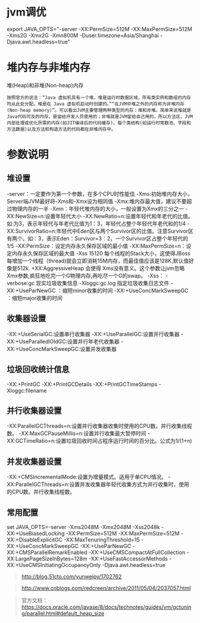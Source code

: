 # jvm调优
export JAVA_OPTS="-server -XX:PermSize=512M -XX:MaxPermSize=512M -Xms2G -Xmx2G -Xmn800M -Duser.timezone=Asia/Shanghai -Djava.awt.headless=true"

# 堆内存与非堆内存
堆(Heap)和非堆(Non-heap)内存

    按照官方的说法：“Java 虚拟机具有一个堆，堆是运行时数据区域，所有类实例和数组的内存均从此处分配。堆是在 Java 虚拟机启动时创建的。”“在JVM中堆之外的内存称为非堆内存(Non-heap memory)”。可以看出JVM主要管理两种类型的内存：堆和非堆。简单来说堆就是Java代码可及的内存，是留给开发人员使用的；非堆就是JVM留给自己用的，所以方法区、JVM内部处理或优化所需的内存(如JIT编译后的代码缓存)、每个类结构(如运行时常数池、字段和方法数据)以及方法和构造方法的代码都在非堆内存中。

# 参数说明
## 堆设置
-server：一定要作为第一个参数，在多个CPU时性能佳
-Xms:初始堆内存大小，Server端JVM最好将-Xms和-Xmx设为相同值
-Xmx:堆内存最大值，建议不要超过物理内存的一半
-Xmn：年轻代堆内存的大小，一般设置为Xmx的三分之一
-XX:NewSize=n:设置年轻代大小
-XX:NewRatio=n:设置年轻代和年老代的比值。如:为3，表示年轻代与年老代比值为1：3，年轻代占整个年轻代年老代和的1/4
-XX:SurvivorRatio=n:年轻代中Eden区与两个Survivor区的比值。注意Survivor区有两个。如：3，表示Eden：Survivor=3：2，一个Survivor区占整个年轻代的1/5
-XX:PermSize：设定内存永久保存区域的最小值
-XX:MaxPermSize=n：设定内存永久保存区域的最大值
-Xss 15120 每个线程的Stack大小，这使得JBoss每增加一个线程（thread)就会立即消耗15M内存，而最佳值应该是128K,默认值好像是512k.
+XX:AggressiveHeap 会使得 Xms没有意义。这个参数让jvm忽略Xmx参数,疯狂地吃完一个G物理内存,再吃尽一个G的swap。
-Xss：
-verbose:gc 现实垃圾收集信息
-Xloggc:gc.log 指定垃圾收集日志文件
-XX:+UseParNewGC ：缩短minor收集的时间
-XX:+UseConcMarkSweepGC ：缩短major收集的时间

## 收集器设置
-XX:+UseSerialGC:设置串行收集器
-XX:+UseParallelGC:设置并行收集器
-XX:+UseParalledlOldGC:设置并行年老代收集器
-XX:+UseConcMarkSweepGC:设置并发收集器

## 垃圾回收统计信息
-XX:+PrintGC
-XX:+PrintGCDetails
-XX:+PrintGCTimeStamps
-Xloggc:filename

## 并行收集器设置
-XX:ParallelGCThreads=n:设置并行收集器收集时使用的CPU数。并行收集线程数。
-XX:MaxGCPauseMillis=n:设置并行收集最大暂停时间
-XX:GCTimeRatio=n:设置垃圾回收时间占程序运行时间的百分比。公式为1/(1+n)

## 并发收集器设置
-XX:+CMSIncrementalMode:设置为增量模式。适用于单CPU情况。
-XX:ParallelGCThreads=n:设置并发收集器年轻代收集方式为并行收集时，使用的CPU数。并行收集线程数。

## 常用配置
set JAVA_OPTS=-server -Xms2048M -Xmx2048M -Xss2048k -XX:+UseBiasedLocking -XX:PermSize=512M -XX:MaxPermSize=512M -XX:+DisableExplicitGC -XX:MaxTenuringThreshold=15 -XX:+UseConcMarkSweepGC -XX:+UseParNewGC -XX:+CMSParallelRemarkEnabled -XX:+UseCMSCompactAtFullCollection -XX:LargePageSizeInBytes=128m -XX:+UseFastAccessorMethods -XX:+UseCMSInitiatingOccupancyOnly -Djava.awt.headless=true

> http://blog.51cto.com/yunweipy/1702762

> http://www.cnblogs.com/redcreen/archive/2011/05/04/2037057.html

> 官方文档：https://docs.oracle.com/javase/8/docs/technotes/guides/vm/gctuning/parallel.html#default_heap_size
